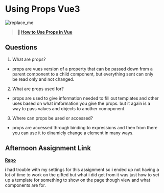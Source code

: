 # Using Props Vue3

![replace_me](https://codeworks.blob.core.windows.net/public/assets/img/illustrations/placeholder.svg)

> **📖 [How to Use Props in Vue](https://codeworksacademy.com/fs-student-guide/resources/wk6/02-Props)**

## Questions

1. What are props?

- props are vues version of a property that can be passed down from a parent component to a child component, but everything sent can only be read only and not changed.

2. What are props used for?

- props are used to give information needed to fill out templates and other uses based on what imformation you give the props. but it again is a way to pass values and objects to another comoponent

3. Where can props be used or accessed?

- props are accessed through binding to expressions and then from there you can use it to dinamicly change a element in many ways.

## Afternoon Assignment Link

**[Repo](https://github.com/Andrew-Greenlaw/vue-gifted)**

i had trouble with my settings for this assignment so i ended up not having a lot of time to work on the gifted but what i did get from it was just how to set up a template for something to show on the page though view and what components are for.
